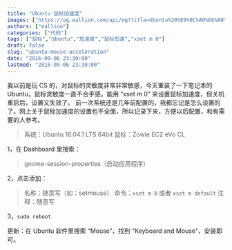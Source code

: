 ```yaml
---
title: "Ubuntu 鼠标加速度"
images: ["https://og.eallion.com/api/og?title=Ubuntu%20%E9%BC%A0%E6%A0%87%E5%8A%A0%E9%80%9F%E5%BA%A6"]
authors: ["eallion"]
categories: ["代码"]
tags: ["鼠标","Ubuntu","加速度","鼠标加速","xset m 0"]
draft: false
slug: "ubuntu-mouse-acceleration"
date: "2016-09-06 23:30:00"
lastmod: "2016-09-06 23:30:00"
---
```


我以前是玩 CS 的，对鼠标的灵敏度非常非常敏感，今天重装了一下笔记本的 Ubuntu，鼠标灵敏度一直不合手感。能用 “xset m 0” 来设置鼠标加速度，但关机重启后，设置又失效了。
前一次系统还是几年前配置的，我都忘记是怎么设置的了。网上关于鼠标加速度的设置也不全面，所以记录下来，方便以后配置，和有需要的人参考。
> 系统：Ubuntu 16.04.1 LTS 64bit
> 鼠标：Zowie EC2 eVo CL

1，在 Dashboard 里搜索：

> gnome-session-properties（启动应用程序）

2，点击添加：
> 名称：随意写（如：setmouse）
> 命令：`xset m 0` 或者 `xset m default`
> 注释：随意写

3，`sudo reboot`

更新：在 Ubuntu 软件里搜索 “Mouse”，找到 “Keyboard and Mouse"，安装即可。
